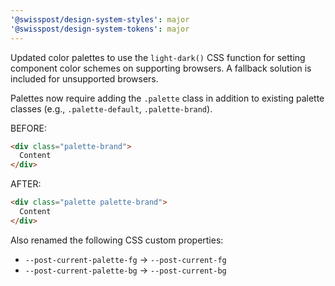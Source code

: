 ```yaml
---
'@swisspost/design-system-styles': major
'@swisspost/design-system-tokens': major
---
```


Updated color palettes to use the `light-dark()` CSS function for setting component color schemes on supporting browsers.
A fallback solution is included for unsupported browsers.

Palettes now require adding the `.palette` class in addition to existing palette classes (e.g., `.palette-default`, `.palette-brand`).

BEFORE:
```html
<div class="palette-brand">
  Content
</div>
```

AFTER:
```html
<div class="palette palette-brand">
  Content
</div>
```

Also renamed the following CSS custom properties:
- `--post-current-palette-fg` → `--post-current-fg`
- `--post-current-palette-bg` → `--post-current-bg`
